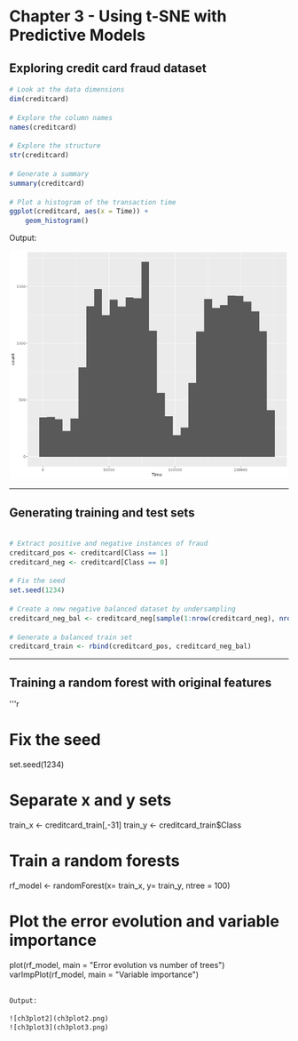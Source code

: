 # Chapter 3 - Using t-SNE with Predictive Models
## Exploring credit card fraud dataset


```r
# Look at the data dimensions
dim(creditcard)

# Explore the column names
names(creditcard)

# Explore the structure
str(creditcard)

# Generate a summary
summary(creditcard)

# Plot a histogram of the transaction time
ggplot(creditcard, aes(x = Time)) + 
	geom_histogram()

```
Output:

![ch3plot1](ch3plot1.png)

***

## Generating training and test sets

```r

# Extract positive and negative instances of fraud
creditcard_pos <- creditcard[Class == 1]
creditcard_neg <- creditcard[Class == 0]

# Fix the seed
set.seed(1234)

# Create a new negative balanced dataset by undersampling
creditcard_neg_bal <- creditcard_neg[sample(1:nrow(creditcard_neg), nrow(creditcard_pos))]

# Generate a balanced train set
creditcard_train <- rbind(creditcard_pos, creditcard_neg_bal)


```

***

## Training a random forest with original features

'''r

# Fix the seed
set.seed(1234)

# Separate x and y sets
train_x <- creditcard_train[,-31]
train_y <- creditcard_train$Class

# Train a random forests
rf_model <- randomForest(x= train_x, y= train_y, ntree = 100)

# Plot the error evolution and variable importance
plot(rf_model, main = "Error evolution vs number of trees")
varImpPlot(rf_model, main = "Variable importance")

```

Output:

![ch3plot2](ch3plot2.png)
![ch3plot3](ch3plot3.png)

